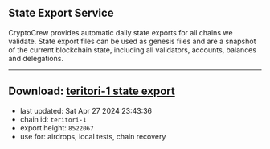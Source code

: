 ## State Export Service
CryptoCrew provides automatic daily state exports for all chains we validate. State export files can be used as genesis files and are a snapshot of the current blockchain state, including all validators, accounts, balances and delegations.

---
**Download: [teritori-1 state export](https://dl-eu2.ccvalidators.com/SERVICE/teritori/teritori-1_export_8522067.json)**
---

- last updated: Sat Apr 27 2024 23:43:36
- chain id: `teritori-1`
- export height: `8522067`
- use for: airdrops, local tests, chain recovery
